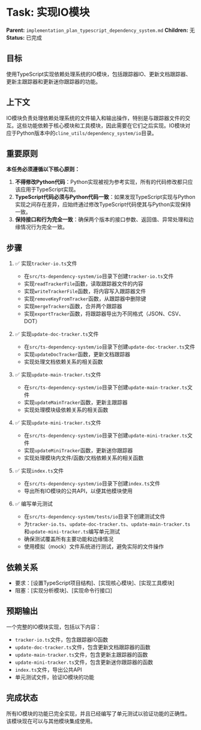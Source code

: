 # Task: 实现IO模块
   **Parent:** `implementation_plan_typescript_dependency_system.md`
   **Children:** 无
   **Status:** 已完成

## 目标
使用TypeScript实现依赖处理系统的IO模块，包括跟踪器IO、更新文档跟踪器、更新主跟踪器和更新迷你跟踪器的功能。

## 上下文
IO模块负责处理依赖处理系统的文件输入和输出操作，特别是与跟踪器文件的交互。这些功能依赖于核心模块和工具模块，因此需要在它们之后实现。IO模块对应于Python版本中的`cline_utils/dependency_system/io`目录。

## 重要原则
**本任务必须遵循以下核心原则：**
1. **不得修改Python代码**：Python实现被视为参考实现，所有的代码修改都只应该应用于TypeScript实现。
2. **TypeScript代码必须与Python代码一致**：如果发现TypeScript实现与Python实现之间存在差异，应始终通过修改TypeScript代码使其与Python实现保持一致。
3. **保持接口和行为完全一致**：确保两个版本的接口参数、返回值、异常处理和边缘情况行为完全一致。

## 步骤
1. ✅ 实现`tracker-io.ts`文件
   - 在`src/ts-dependency-system/io`目录下创建`tracker-io.ts`文件
   - 实现`readTrackerFile`函数，读取跟踪器文件的内容
   - 实现`writeTrackerFile`函数，将内容写入跟踪器文件
   - 实现`removeKeyFromTracker`函数，从跟踪器中删除键
   - 实现`mergeTrackers`函数，合并两个跟踪器
   - 实现`exportTracker`函数，将跟踪器导出为不同格式（JSON、CSV、DOT）

2. ✅ 实现`update-doc-tracker.ts`文件
   - 在`src/ts-dependency-system/io`目录下创建`update-doc-tracker.ts`文件
   - 实现`updateDocTracker`函数，更新文档跟踪器
   - 实现处理文档依赖关系的相关函数

3. ✅ 实现`update-main-tracker.ts`文件
   - 在`src/ts-dependency-system/io`目录下创建`update-main-tracker.ts`文件
   - 实现`updateMainTracker`函数，更新主跟踪器
   - 实现处理模块级依赖关系的相关函数

4. ✅ 实现`update-mini-tracker.ts`文件
   - 在`src/ts-dependency-system/io`目录下创建`update-mini-tracker.ts`文件
   - 实现`updateMiniTracker`函数，更新迷你跟踪器
   - 实现处理模块内文件/函数/文档依赖关系的相关函数

5. ✅ 实现`index.ts`文件
   - 在`src/ts-dependency-system/io`目录下创建`index.ts`文件
   - 导出所有IO模块的公共API，以便其他模块使用

6. ✅ 编写单元测试
   - 在`src/ts-dependency-system/tests/io`目录下创建测试文件
   - 为`tracker-io.ts`、`update-doc-tracker.ts`、`update-main-tracker.ts`和`update-mini-tracker.ts`编写单元测试
   - 确保测试覆盖所有主要功能和边缘情况
   - 使用模拟（mock）文件系统进行测试，避免实际的文件操作

## 依赖关系
- 要求：[设置TypeScript项目结构]、[实现核心模块]、[实现工具模块]
- 阻塞：[实现分析模块]、[实现命令行接口]

## 预期输出
一个完整的IO模块实现，包括以下内容：
- `tracker-io.ts`文件，包含跟踪器IO函数
- `update-doc-tracker.ts`文件，包含更新文档跟踪器的函数
- `update-main-tracker.ts`文件，包含更新主跟踪器的函数
- `update-mini-tracker.ts`文件，包含更新迷你跟踪器的函数
- `index.ts`文件，导出公共API
- 单元测试文件，验证IO模块的功能

## 完成状态
所有IO模块的功能已完全实现，并且已经编写了单元测试以验证功能的正确性。该模块现在可以与其他模块集成使用。
